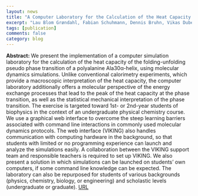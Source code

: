 ```yaml
---
layout: news
title: "A Computer Laboratory for the Calculation of the Heat Capacity of a Peptide Unfolding Transition"
excerpt: "Lau Blom Grøndahl, Fabian Schuhmann, Dennis Bruhn, Vikas Dubey, Ilia A. Solov’yov, Himanshu Khandelia, TheBiophysicist 2024; doi: https://doi.org/10.35459/tbp.2024.000251"
tags: [publication]
comments: false
category: blog
---
```


<b>Abstract: </b>
We present the implementation of a computer simulation laboratory for the calculation of the heat capacity of the folding-unfolding pseudo phase transition of a polyalanine Ala30α-helix, using molecular dynamics simulations. Unlike conventional calorimetry experiments, which provide a macroscopic interpretation of the heat capacity, the computer laboratory additionally offers a molecular perspective of the energy exchange processes that lead to the peak of the heat capacity at the phase transition, as well as the statistical mechanical interpretation of the phase transition. The exercise is targeted toward 1st- or 2nd-year students of biophysics in the context of an undergraduate physical chemistry course. We use a graphical web interface to overcome the steep learning barriers associated with command line interactions in commonly used molecular dynamics protocols. The web interface (VIKING) also handles communication with computing hardware in the background, so that students with limited or no programming experience can launch and analyze the simulations easily. A collaboration between the VIKING support team and responsible teachers is required to set up VIKING. We also present a solution in which simulations can be launched on students’ own computers, if some command line knowledge can be expected. The laboratory can also be repurposed for students of various backgrounds (physics, chemistry, biology, or engineering) and scholastic levels (undergraduate or graduate).
<a href="https://meridian.allenpress.com/the-biophysicist/article/doi/10.35459/tbp.2024.000251/502308/A-Computer-Laboratory-for-the-Calculation-of-the">URL</a>

